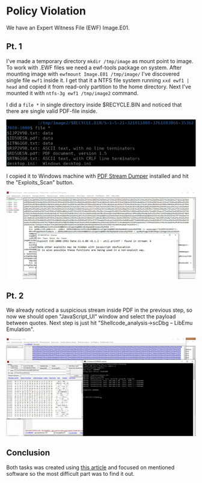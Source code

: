 # Policy Violation

We have an Expert Witness File (EWF) Image.E01.

## Pt. 1

I've made a temporary directory `mkdir /tmp/image` as mount point to image. To work with .EWF files we need a ewf-tools package on system. After mounting image with `ewfmount Image.E01 /tmp/image/` I've discovered single file `ewf1` inside it. I get that it a NTFS file system running `xxd ewf1 | head` and copied it from read-only partition to the home directory. Next I've mounted it with `ntfs-3g ewf1 /tmp/image2` command.

I did a `file *` in single directory inside $RECYCLE.BIN and noticed that there are single valid PDF-file inside.

![](pics/policy1.png)

I copied it to Windows machine with [PDF Stream Dumper](http://sandsprite.com/blogs/index.php?pid=57&uid=7) installed and hit the "Exploits_Scan" button.

![](pics/policy2.jpg)

## Pt. 2

We already noticed a suspicious stream inside PDF in the previous step, so now we should open "JavaScript_UI" window and select the payload between quotes. Next step is just hit "Shellcode_analysis->scDbg – LibEmu Emulation".

![](pics/policy3.jpg)

## Conclusion

Both tasks was created using [this article](https://linuxsecurityblog.com/2018/11/12/payload-in-pdf/) and focused on mentioned software so the most difficult part was to find it out.